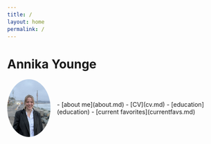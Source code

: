 ```yaml
---
title: /
layout: home
permalink: /
---
```


# Annika Younge

<div style="display: flex; align-items: center; gap: 15px;">
  <img src="/assets/images/profile.jpg" alt="Annika Younge" style="width: 100px; height: auto; border-radius: 50%;">
  <div>
    - [about me](about.md)  
    - [CV](cv.md)  
    - [education](education)  
    - [current favorites](currentfavs.md)
  </div>
</div>
